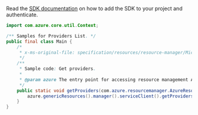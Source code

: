 Read the [SDK documentation](https://github.com/Azure/azure-sdk-for-java/blob/azure-resourcemanager_2.11.0/sdk/resourcemanager/azure-resourcemanager/README.md) on how to add the SDK to your project and authenticate.

```java
import com.azure.core.util.Context;

/** Samples for Providers List. */
public final class Main {
    /*
     * x-ms-original-file: specification/resources/resource-manager/Microsoft.Resources/stable/2021-01-01/examples/GetProviders.json
     */
    /**
     * Sample code: Get providers.
     *
     * @param azure The entry point for accessing resource management APIs in Azure.
     */
    public static void getProviders(com.azure.resourcemanager.AzureResourceManager azure) {
        azure.genericResources().manager().serviceClient().getProviders().list(null, null, Context.NONE);
    }
}
```
